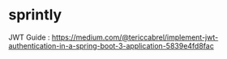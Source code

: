# sprintly
JWT Guide : https://medium.com/@tericcabrel/implement-jwt-authentication-in-a-spring-boot-3-application-5839e4fd8fac
